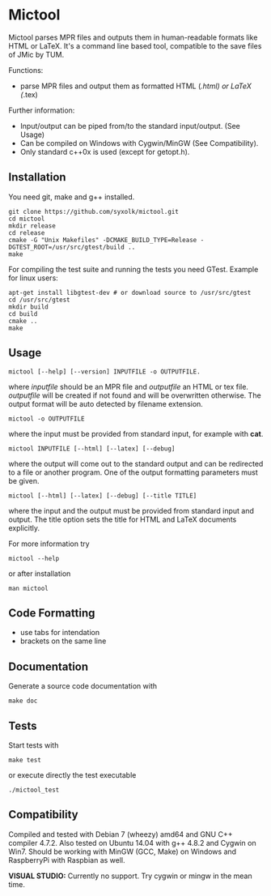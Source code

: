 Mictool
=======

Mictool parses MPR files and outputs them in human-readable formats
like HTML or LaTeX. It's a command line based tool, compatible to the
save files of JMic by TUM.

Functions:
- parse MPR files and output them as formatted HTML (*.html) or LaTeX (*.tex)

Further information:
- Input/output can be piped from/to the standard input/output. (See Usage)
- Can be compiled on Windows with Cygwin/MinGW (See Compatibility).
- Only standard c++0x is used (except for getopt.h).

Installation
------------

You need git, make and g++ installed.

    git clone https://github.com/syxolk/mictool.git
    cd mictool
    mkdir release
    cd release
    cmake -G "Unix Makefiles" -DCMAKE_BUILD_TYPE=Release -DGTEST_ROOT=/usr/src/gtest/build ..
    make
    
For compiling the test suite and running the tests you need GTest.
Example for linux users:

    apt-get install libgtest-dev # or download source to /usr/src/gtest
    cd /usr/src/gtest
    mkdir build
    cd build
    cmake ..
    make

Usage
-----

    mictool [--help] [--version] INPUTFILE -o OUTPUTFILE.

where _inputfile_ should be an MPR file and _outputfile_ an HTML or tex file.
_outputfile_ will be created if not found and will be overwritten otherwise.
The output format will be auto detected by filename extension.

    mictool -o OUTPUTFILE

where the input must be provided from standard input, for example with **cat**.

    mictool INPUTFILE [--html] [--latex] [--debug]

where the output will come out to the standard output and can be
redirected to a file or another program. One of the output formatting
parameters must be given.

    mictool [--html] [--latex] [--debug] [--title TITLE]

where the input and the output must be provided from standard input and output.
The title option sets the title for HTML and LaTeX documents explicitly.

For more information try

    mictool --help

or after installation

    man mictool

Code Formatting
---------------

- use tabs for intendation
- brackets on the same line

Documentation
-------------

Generate a source code documentation with

    make doc

Tests
-----

Start tests with

    make test

or execute directly the test executable

    ./mictool_test

Compatibility
-------------

Compiled and tested with Debian 7 (wheezy) amd64 and GNU C++ compiler 4.7.2.
Also tested on Ubuntu 14.04 with g++ 4.8.2 and Cygwin on Win7.
Should be working with MinGW (GCC, Make) on Windows and RaspberryPi with Raspbian as well.

**VISUAL STUDIO:** Currently no support. Try cygwin or mingw in the mean time.
